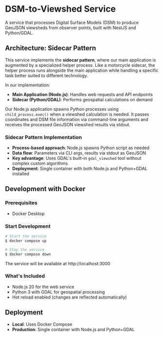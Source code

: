 # DSM-to-Viewshed Service

A service that processes Digital Surface Models (DSM) to produce GeoJSON viewsheds from observer points, built with NestJS and Python/GDAL.

## Architecture: Sidecar Pattern

This service implements the **sidecar pattern**, where our main application is augmented by a specialized helper process. Like a motorcycle sidecar, the helper process runs alongside the main application while handling a specific task better suited to different technology.

In our implementation:

* **Main Application (Node.js)**: Handles web requests and API endpoints
* **Sidecar (Python/GDAL)**: Performs geospatial calculations on demand

Our Node.js application spawns Python processes using `child_process.exec()` when a viewshed calculation is needed. It passes coordinates and DSM file information via command-line arguments and receives the processed GeoJSON viewshed results via stdout.

### Sidecar Pattern Implementation
* **Process-based approach**: Node.js spawns Python script as needed
* **Data flow**: Parameters via CLI args, results via stdout as GeoJSON
* **Key advantage**: Uses GDAL's built-in `gdal_viewshed` tool without complex custom algorithms
* **Deployment**: Single container with both Node.js and Python+GDAL installed

## Development with Docker

### Prerequisites
- Docker Desktop

### Start Development
```bash
# Start the service
$ docker compose up

# Stop the service
$ docker compose down
```

The service will be available at http://localhost:3000

### What's Included
- Node.js 20 for the web service
- Python 3 with GDAL for geospatial processing
- Hot reload enabled (changes are reflected automatically)

## Deployment
- **Local**: Uses Docker Compose
- **Production**: Single container with Node.js and Python+GDAL

